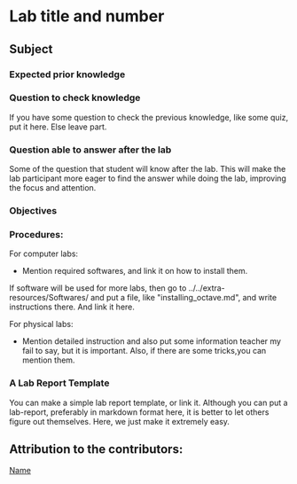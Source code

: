# Lab title and number
## Subject
### Expected prior knowledge

### Question to check knowledge
If you have some question to check the previous knowledge, like some quiz, put it here. Else leave part.

### Question able to answer after the lab
Some of the question that student will know after the lab. This will make the lab participant more eager to find the answer while doing the lab, improving the focus and attention.

### Objectives

### Procedures:

For computer labs:
- Mention required softwares, and link it on how to install them.

If software will be used for more labs, then go to ../../extra-resources/Softwares/
and put a file, like "installing_octave.md", and write instructions there. And link it here.

For physical labs:
- Mention detailed instruction and also put some information teacher my fail to say, but it is important. Also, if there are some tricks,you can mention them.

### A Lab Report Template

You can make a simple lab report template, or link it.
Although you can put a lab-report, preferably in markdown format here, it is better to let others figure out themselves. Here, we just make it extremely easy.


## Attribution to the contributors:

[Name](https://github.link.of.contributer)